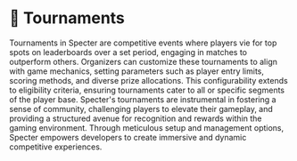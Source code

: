 # 🏅 Tournaments

Tournaments in Specter are competitive events where players vie for top spots on leaderboards over a set period, engaging in matches to outperform others. Organizers can customize these tournaments to align with game mechanics, setting parameters such as player entry limits, scoring methods, and diverse prize allocations. This configurability extends to eligibility criteria, ensuring tournaments cater to all or specific segments of the player base. Specter's tournaments are instrumental in fostering a sense of community, challenging players to elevate their gameplay, and providing a structured avenue for recognition and rewards within the gaming environment. Through meticulous setup and management options, Specter empowers developers to create immersive and dynamic competitive experiences.
